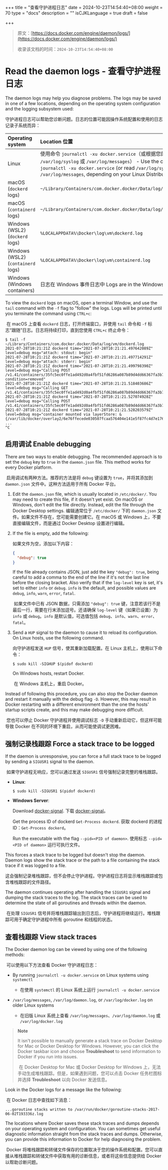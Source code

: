 +++
title = "查看守护进程日志"
date = 2024-10-23T14:54:40+08:00
weight = 70
type = "docs"
description = ""
isCJKLanguage = true
draft = false

+++

> 原文：[https://docs.docker.com/engine/daemon/logs/](https://docs.docker.com/engine/daemon/logs/)
>
> 收录该文档的时间：`2024-10-23T14:54:40+08:00`

# Read the daemon logs - 查看守护进程日志

The daemon logs may help you diagnose problems. The logs may be saved in one of a few locations, depending on the operating system configuration and the logging subsystem used:

​	守护进程日志可以帮助您诊断问题。日志的位置可能因操作系统配置和使用的日志记录子系统而异：

| Operating system                   | Location 位置                                                |
| :--------------------------------- | :----------------------------------------------------------- |
| Linux                              | 使用命令 `journalctl -xu docker.service`（或根据您的 Linux 发行版读取 `/var/log/syslog` 或 `/var/log/messages`） - Use the command `journalctl -xu docker.service` (or read `/var/log/syslog` or `/var/log/messages`, depending on your Linux Distribution) |
| macOS (`dockerd` logs)             | `~/Library/Containers/com.docker.docker/Data/log/vm/dockerd.log` |
| macOS (`containerd` logs)          | `~/Library/Containers/com.docker.docker/Data/log/vm/containerd.log` |
| Windows (WSL2) (`dockerd` logs)    | `%LOCALAPPDATA%\Docker\log\vm\dockerd.log`                   |
| Windows (WSL2) (`containerd` logs) | `%LOCALAPPDATA%\Docker\log\vm\containerd.log`                |
| Windows (Windows containers)       | 日志在 Windows 事件日志中 Logs are in the Windows Event Log  |

To view the `dockerd` logs on macOS, open a terminal Window, and use the `tail` command with the `-f` flag to "follow" the logs. Logs will be printed until you terminate the command using `CTRL+c`:

​	在 macOS 上查看 `dockerd` 日志，打开终端窗口，并使用 `tail` 命令和 `-f` 标志“跟随”日志。日志将持续打印，直到您使用 `CTRL+c` 终止命令：

```console
$ tail -f ~/Library/Containers/com.docker.docker/Data/log/vm/dockerd.log
2021-07-28T10:21:21Z dockerd time="2021-07-28T10:21:21.497642089Z" level=debug msg="attach: stdout: begin"
2021-07-28T10:21:21Z dockerd time="2021-07-28T10:21:21.497714291Z" level=debug msg="attach: stderr: begin"
2021-07-28T10:21:21Z dockerd time="2021-07-28T10:21:21.499798390Z" level=debug msg="Calling POST /v1.41/containers/35fc5ec0ffe1ad492d0a4fbf51fd6286a087b89d4dd66367fa3b7aec70b46a40/wait?condition=removed"
2021-07-28T10:21:21Z dockerd time="2021-07-28T10:21:21.518403686Z" level=debug msg="Calling GET /v1.41/containers/35fc5ec0ffe1ad492d0a4fbf51fd6286a087b89d4dd66367fa3b7aec70b46a40/json"
2021-07-28T10:21:21Z dockerd time="2021-07-28T10:21:21.527074928Z" level=debug msg="Calling POST /v1.41/containers/35fc5ec0ffe1ad492d0a4fbf51fd6286a087b89d4dd66367fa3b7aec70b46a40/start"
2021-07-28T10:21:21Z dockerd time="2021-07-28T10:21:21.528203579Z" level=debug msg="container mounted via layerStore: &{/var/lib/docker/overlay2/6e76ffecede030507fcaa576404e141e5f87fc4d7e1760e9ce5b52acb24
...
^C
```

## 启用调试 Enable debugging

There are two ways to enable debugging. The recommended approach is to set the `debug` key to `true` in the `daemon.json` file. This method works for every Docker platform.

​	启用调试有两种方法。推荐的方法是将 `debug` 键设置为 `true`，并将其添加到 `daemon.json` 文件中。这种方法适用于所有 Docker 平台。

1. Edit the `daemon.json` file, which is usually located in `/etc/docker/`. You may need to create this file, if it doesn't yet exist. On macOS or Windows, don't edit the file directly. Instead, edit the file through the Docker Desktop settings. 编辑通常位于 `/etc/docker/` 下的 `daemon.json` 文件。如果文件不存在，您可能需要创建它。在 macOS 或 Windows 上，不要直接编辑文件，而是通过 Docker Desktop 设置进行编辑。

2. If the file is empty, add the following:

   如果文件为空，添加以下内容：

   ```json
   {
     "debug": true
   }
   ```

   If the file already contains JSON, just add the key `"debug": true`, being careful to add a comma to the end of the line if it's not the last line before the closing bracket. Also verify that if the `log-level` key is set, it's set to either `info` or `debug`. `info` is the default, and possible values are `debug`, `info`, `warn`, `error`, `fatal`.

   ​	如果文件中已有 JSON 数据，只需添加 `"debug": true` 键，注意若该行不是最后一行，需要在行末添加逗号。还请确保 `log-level` 键（如果已设置）为 `info` 或 `debug`。`info` 是默认值，可选值包括 `debug`、`info`、`warn`、`error`、`fatal`。

3. Send a `HUP` signal to the daemon to cause it to reload its configuration. On Linux hosts, use the following command.

   向守护进程发送 `HUP` 信号，使其重新加载配置。在 Linux 主机上，使用以下命令：

   ```console
   $ sudo kill -SIGHUP $(pidof dockerd)
   ```

   On Windows hosts, restart Docker.
   
   ​	在 Windows 主机上，重启 Docker。

Instead of following this procedure, you can also stop the Docker daemon and restart it manually with the debug flag `-D`. However, this may result in Docker restarting with a different environment than the one the hosts' startup scripts create, and this may make debugging more difficult.

​	您也可以停止 Docker 守护进程并使用调试标志 `-D` 手动重新启动它，但这样可能导致 Docker 在不同的环境下重启，从而可能使调试更困难。

## 强制记录栈跟踪 Force a stack trace to be logged

If the daemon is unresponsive, you can force a full stack trace to be logged by sending a `SIGUSR1` signal to the daemon.

​	如果守护进程无响应，您可以通过发送 `SIGUSR1` 信号强制记录完整的堆栈跟踪。

- **Linux**:

  

  ```console
  $ sudo kill -SIGUSR1 $(pidof dockerd)
  ```

- **Windows Server**:

  Download [docker-signal](https://github.com/moby/docker-signal). 下载 [docker-signal](https://github.com/moby/docker-signal)。

  Get the process ID of dockerd `Get-Process dockerd`. 获取 dockerd 的进程 ID：`Get-Process dockerd`。

  Run the executable with the flag `--pid=<PID of daemon>`. 使用标志 `--pid=<PID of daemon>` 运行可执行文件。

This forces a stack trace to be logged but doesn't stop the daemon. Daemon logs show the stack trace or the path to a file containing the stack trace if it was logged to a file.

​	这会强制记录堆栈跟踪，但不会停止守护进程。守护进程日志将显示堆栈跟踪或包含堆栈跟踪的文件路径。

The daemon continues operating after handling the `SIGUSR1` signal and dumping the stack traces to the log. The stack traces can be used to determine the state of all goroutines and threads within the daemon.

​	在处理 `SIGUSR1` 信号并将堆栈跟踪输出到日志后，守护进程将继续运行。堆栈跟踪可用于确定守护进程中所有 goroutine 和线程的状态。

## 查看栈跟踪 View stack traces

The Docker daemon log can be viewed by using one of the following methods:

​	可以使用以下方法查看 Docker 守护进程日志：

- By running `journalctl -u docker.service` on Linux systems using `systemctl`
  - 在使用 `systemctl` 的 Linux 系统上运行 `journalctl -u docker.service`

- `/var/log/messages`, `/var/log/daemon.log`, or `/var/log/docker.log` on older Linux systems
  - 在旧版 Linux 系统上查看 `/var/log/messages`、`/var/log/daemon.log` 或 `/var/log/docker.log`


> **Note**
>
> 
>
> It isn't possible to manually generate a stack trace on Docker Desktop for Mac or Docker Desktop for Windows. However, you can click the Docker taskbar icon and choose **Troubleshoot** to send information to Docker if you run into issues.
>
> ​	在 Docker Desktop for Mac 或 Docker Desktop for Windows 上，无法手动生成堆栈跟踪。但是，如果遇到问题，您可以点击 Docker 任务栏图标并选择 **Troubleshoot** 以向 Docker 发送信息。

Look in the Docker logs for a message like the following:

​	在 Docker 日志中查找如下消息：

```none
...goroutine stacks written to /var/run/docker/goroutine-stacks-2017-06-02T193336z.log
```

The locations where Docker saves these stack traces and dumps depends on your operating system and configuration. You can sometimes get useful diagnostic information straight from the stack traces and dumps. Otherwise, you can provide this information to Docker for help diagnosing the problem.

​	Docker 将堆栈跟踪和转储文件保存的位置取决于您的操作系统和配置。您可以直接从堆栈跟踪和转储文件中获取有用的诊断信息，或者将这些信息提供给 Docker 以帮助诊断问题。
